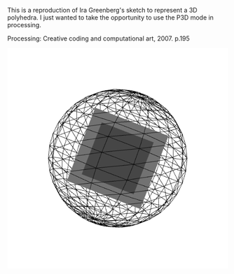 This is a reproduction of Ira Greenberg's sketch to represent a 3D polyhedra.
I just wanted to take the opportunity to use the P3D mode in processing. 

Processing: Creative coding and computational art, 2007. p.195

![rotating](./rotatingPolyhedra.png)
